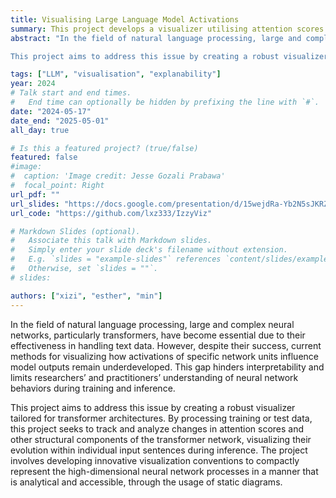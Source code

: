 ```yaml
---
title: Visualising Large Language Model Activations
summary: This project develops a visualizer utilising attention scores to enhance transformer interpretability.
abstract: "In the field of natural language processing, large and complex neural networks, particularly transformers, have become essential due to their effectiveness in handling text data. However, despite their success, current methods for visualizing how activations of specific network units influence model outputs remain underdeveloped. This gap hinders interpretability and limits researchers’ and practitioners’ understanding of neural network behaviors during training and inference.

This project aims to address this issue by creating a robust visualizer tailored for transformer architectures. By processing training or test data, this project seeks to track and analyze changes in attention scores and other structural components of the transformer network, visualizing their evolution within individual input sentences during inference. The project involves developing innovative visualization conventions to compactly represent the high-dimensional neural network processes in a manner that is analytical and accessible, through the usage of static diagrams."

tags: ["LLM", "visualisation", "explanability"]
year: 2024
# Talk start and end times.
#   End time can optionally be hidden by prefixing the line with `#`.
date: "2024-05-17"
date_end: "2025-05-01"
all_day: true

# Is this a featured project? (true/false)
featured: false
#image:
#  caption: 'Image credit: Jesse Gozali Prabawa'
#  focal_point: Right
url_pdf: ""
url_slides: "https://docs.google.com/presentation/d/15wejdRa-Yb2N5sJKRZkJYy-jw-0FM2LDpwLCSztOwqo/edit?usp=sharing"
url_code: "https://github.com/lxz333/IzzyViz"

# Markdown Slides (optional).
#   Associate this talk with Markdown slides.
#   Simply enter your slide deck's filename without extension.
#   E.g. `slides = "example-slides"` references `content/slides/example-slides.md`.
#   Otherwise, set `slides = ""`.
# slides:

authors: ["xizi", "esther", "min"]
---
```


In the field of natural language processing, large and complex neural networks, particularly transformers, have become essential due to their effectiveness in handling text data. However, despite their success, current methods for visualizing how activations of specific network units influence model outputs remain underdeveloped. This gap hinders interpretability and limits researchers’ and practitioners’ understanding of neural network behaviors during training and inference.

This project aims to address this issue by creating a robust visualizer tailored for transformer architectures. By processing training or test data, this project seeks to track and analyze changes in attention scores and other structural components of the transformer network, visualizing their evolution within individual input sentences during inference. The project involves developing innovative visualization conventions to compactly represent the high-dimensional neural network processes in a manner that is analytical and accessible, through the usage of static diagrams.
